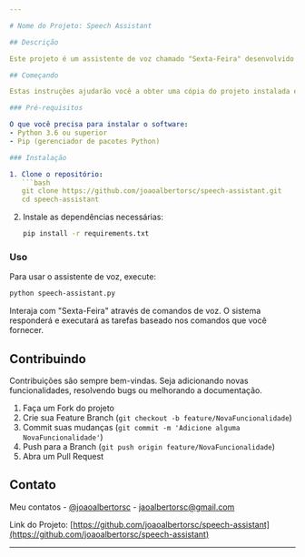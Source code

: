```yaml
---

# Nome do Projeto: Speech Assistant

## Descrição

Este projeto é um assistente de voz chamado "Sexta-Feira" desenvolvido em Python, utilizando a biblioteca `speech_recognition`. "Sexta-Feira" pode executar várias funções, como informar a hora, realizar pesquisas no Google, e localizar endereços no Google Maps através de comandos de voz.

## Começando

Estas instruções ajudarão você a obter uma cópia do projeto instalada e funcionando em sua máquina local para fins de desenvolvimento e teste.

### Pré-requisitos

O que você precisa para instalar o software:
- Python 3.6 ou superior
- Pip (gerenciador de pacotes Python)

### Instalação

1. Clone o repositório:
   ```bash
   git clone https://github.com/joaoalbertorsc/speech-assistant.git
   cd speech-assistant
   ```

2. Instale as dependências necessárias:
   ```bash
   pip install -r requirements.txt
   ```

### Uso

Para usar o assistente de voz, execute:
```bash
python speech-assistant.py
```

Interaja com "Sexta-Feira" através de comandos de voz. O sistema responderá e executará as tarefas baseado nos comandos que você fornecer.

## Contribuindo

Contribuições são sempre bem-vindas. Seja adicionando novas funcionalidades, resolvendo bugs ou melhorando a documentação.

1. Faça um Fork do projeto
2. Crie sua Feature Branch (`git checkout -b feature/NovaFuncionalidade`)
3. Commit suas mudanças (`git commit -m 'Adicione alguma NovaFuncionalidade'`)
4. Push para a Branch (`git push origin feature/NovaFuncionalidade`)
5. Abra um Pull Request

## Contato

Meu contatos - [@joaoalbertorsc](https://instagram.com/joaoalbertorsc) - jaoalbertorsc@gmail.com

Link do Projeto: [https://github.com/joaoalbertorsc/speech-assistant](https://github.com/joaoalbertorsc/speech-assistant)

---
```

